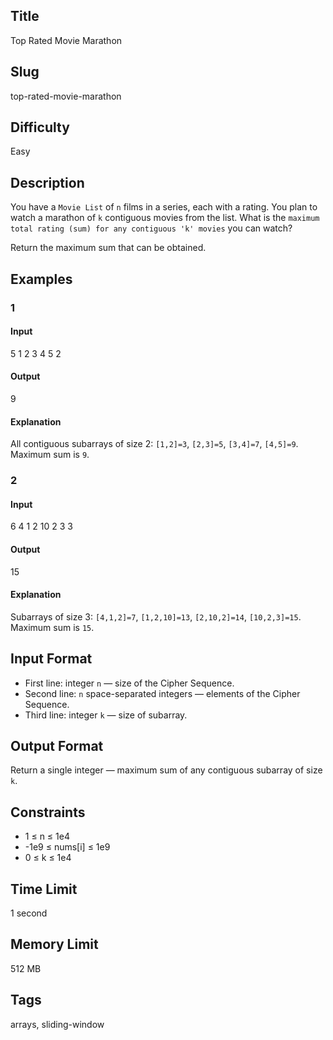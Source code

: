 ## Title

Top Rated Movie Marathon

## Slug

top-rated-movie-marathon

## Difficulty

Easy

## Description

You have a `Movie List` of `n` films in a series, each with a rating. You plan to watch a marathon of `k` contiguous movies from the list. What is the `maximum total rating (sum) for any contiguous 'k' movies` you can watch?

Return the maximum sum that can be obtained.

## Examples

### 1

#### Input

5
1 2 3 4 5
2

#### Output

9

#### Explanation

All contiguous subarrays of size 2: `[1,2]=3`, `[2,3]=5`, `[3,4]=7`, `[4,5]=9`.  
Maximum sum is `9`.

### 2

#### Input

6
4 1 2 10 2 3
3

#### Output

15

#### Explanation

Subarrays of size 3: `[4,1,2]=7`, `[1,2,10]=13`, `[2,10,2]=14`, `[10,2,3]=15`.  
Maximum sum is `15`.

## Input Format  

- First line: integer `n` — size of the Cipher Sequence.  
- Second line: `n` space-separated integers — elements of the Cipher Sequence.  
- Third line: integer `k` — size of subarray.

## Output Format  

Return a single integer — maximum sum of any contiguous subarray of size `k`.



## Constraints  

- 1 ≤ n ≤ 1e4  
- -1e9 ≤ nums[i] ≤ 1e9  
- 0 ≤ k ≤ 1e4  

## Time Limit

1 second

## Memory Limit

512 MB

## Tags

arrays, sliding-window
